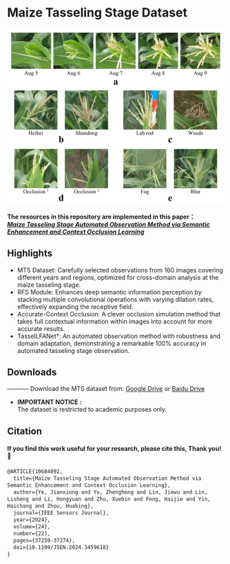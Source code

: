 # Maize Tasseling Stage Dataset

<div align=center>
<img src="https://github.com/islls/MTS-master-JX/blob/master/img.jpg"/>   
</div> 

**The resources in this repository are implemented in this paper：**  
[___Maize Tasseling Stage Automated Observation Method via Semantic Enhancement and Context Occlusion Learning___](https://v.qq.com/x/cover/mpqzavrt4qvdstw/d00148c52qt.html?ptag=360kan.cartoon.free)

## Highlights
* MTS Dataset: Carefully selected observations from 160 images covering different years and regions, optimized for cross-domain analysis at the maize tasseling stage.
* RFS Module: Enhances deep semantic information perception by stacking multiple convolutional operations with varying dilation rates, effectively expanding the receptive field.
* Accurate-Context Occlusion: A clever occlusion simulation method that takes full contextual information within images into account for more accurate results.
* TasselLFANet†: An automated observation method with robustness and domain adaptation, demonstrating a remarkable 100% accuracy in automated tasseling stage observation.

## Downloads
───── Download the MTS dataset from: [Google Drive](https://drive.google.com/file/d/1CtIEx1CpPn98xgnCuhshaoAShud3Ki5k/view?usp=sharing) or [Baidu Drive](https://pan.baidu.com/s/1-dyuD5JYqBTeP0171vvW9Q?pwd=7a80)

* **IMPORTANT NOTICE :**  
  The dataset is restricted to academic purposes only.  

## Citation

#### If you find this work useful for your research, please cite this, Thank you!🤗

~~~
@ARTICLE{10684092,
  title={Maize Tasseling Stage Automated Observation Method via Semantic Enhancement and Context Occlusion Learning}, 
  author={Ye, Jianxiong and Yu, Zhenghong and Lin, Jiewu and Lin, Lisheng and Li, Hongyuan and Zhu, Xuebin and Feng, Haijie and Yin, Haichang and Zhou, Huabing},
  journal={IEEE Sensors Journal}, 
  year={2024},
  volume={24},
  number={22},
  pages={37259-37274},
  doi={10.1109/JSEN.2024.3459618}
}
~~~
